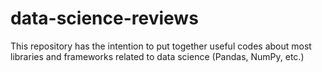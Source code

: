 # data-science-reviews
This repository has the intention to put together useful codes about most libraries and frameworks related to data science (Pandas, NumPy, etc.)
